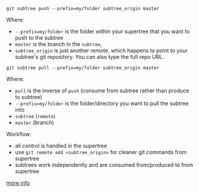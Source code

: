 ```
git subtree push --prefix=my/folder subtree_origin master
```

Where:

- `--prefix=my/folder` is the folder within your supertree that you want to push to the subtree
- `master` is the branch in the `subtree`,
- `subtree_origin` is just another remote, which happens to point to your subtree's git repository. You can also type the full repo URL.

```
git subtree pull --prefix=my/folder subtree_origin master
```

Where:

- `pull` is the inverse of `push` (consume from subtree rather than produce to subtree)
- `--prefix=my/folder` is the folder/directory you want to pull the subtree into
- `subtree` (`remote`)
- `master` (branch)

Workflow:

- all control is handled in the supertree
- use `git remote add <subtree_origin>` for cleaner git commands from supertree
- subtrees work independently and are consumed from/produced to from supertree

[more info](https://medium.com/@v/git-subtrees-a-tutorial-6ff568381844)
